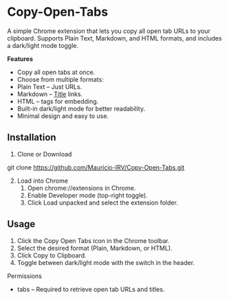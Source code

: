 # Copy-Open-Tabs

A simple Chrome extension that lets you copy all open tab URLs to your clipboard. Supports Plain Text, Markdown, and HTML formats, and includes a dark/light mode toggle.

**Features**
- Copy all open tabs at once.
- Choose from multiple formats:
- Plain Text – Just URLs.
- Markdown – [Title](URL) links.
- HTML – <a> tags for embedding.
- Built-in dark/light mode for better readability.
- Minimal design and easy to use.

## Installation

1. Clone or Download

git clone https://github.com/Mauricio-IRV/Copy-Open-Tabs.git

2. Load into Chrome
	1.	Open chrome://extensions in Chrome.
	2.	Enable Developer mode (top-right toggle).
	3.	Click Load unpacked and select the extension folder.

## Usage
1. Click the Copy Open Tabs icon in the Chrome toolbar.
2. Select the desired format (Plain, Markdown, or HTML).
3. Click Copy to Clipboard.
4. Toggle between dark/light mode with the switch in the header.

Permissions
- tabs – Required to retrieve open tab URLs and titles.